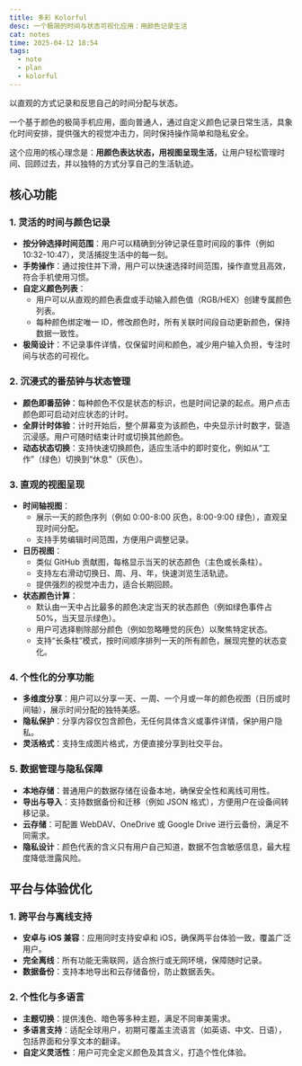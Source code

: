```yaml
---
title: 多彩 Kolorful
desc: 一个极简的时间与状态可视化应用：用颜色记录生活
cat: notes
time: 2025-04-12 18:54
tags:
  - note
  - plan
  - kolorful
---
```


以直观的方式记录和反思自己的时间分配与状态。

一个基于颜色的极简手机应用，面向普通人，通过自定义颜色记录日常生活，具象化时间安排，提供强大的视觉冲击力，同时保持操作简单和隐私安全。

这个应用的核心理念是：**用颜色表达状态，用视图呈现生活**，让用户轻松管理时间、回顾过去，并以独特的方式分享自己的生活轨迹。

## 核心功能

### 1. 灵活的时间与颜色记录

- **按分钟选择时间范围**：用户可以精确到分钟记录任意时间段的事件（例如 10:32-10:47），灵活捕捉生活中的每一刻。
- **手势操作**：通过按住并下滑，用户可以快速选择时间范围，操作直觉且高效，符合手机使用习惯。
- **自定义颜色列表**：
  - 用户可以从直观的颜色表盘或手动输入颜色值（RGB/HEX）创建专属颜色列表。
  - 每种颜色绑定唯一 ID，修改颜色时，所有关联时间段自动更新颜色，保持数据一致性。
- **极简设计**：不记录事件详情，仅保留时间和颜色，减少用户输入负担，专注时间与状态的可视化。

### 2. 沉浸式的番茄钟与状态管理

- **颜色即番茄钟**：每种颜色不仅是状态的标识，也是时间记录的起点。用户点击颜色即可启动对应状态的计时。
- **全屏计时体验**：计时开始后，整个屏幕变为该颜色，中央显示计时数字，营造沉浸感。用户可随时结束计时或切换其他颜色。
- **动态状态切换**：支持快速切换颜色，适应生活中的即时变化，例如从“工作”（绿色）切换到“休息”（灰色）。

### 3. 直观的视图呈现

- **时间轴视图**：
  - 展示一天的颜色序列（例如 0:00-8:00 灰色，8:00-9:00 绿色），直观呈现时间分配。
  - 支持手势编辑时间范围，方便用户调整记录。
- **日历视图**：
  - 类似 GitHub 贡献图，每格显示当天的状态颜色（主色或长条柱）。
  - 支持左右滑动切换日、周、月、年，快速浏览生活轨迹。
  - 提供强烈的视觉冲击力，适合长期回顾。
- **状态颜色计算**：
  - 默认由一天中占比最多的颜色决定当天的状态颜色（例如绿色事件占 50%，当天显示绿色）。
  - 用户可选择剔除部分颜色（例如忽略睡觉的灰色）以聚焦特定状态。
  - 支持“长条柱”模式，按时间顺序排列一天的所有颜色，展现完整的状态变化。

### 4. 个性化的分享功能

- **多维度分享**：用户可以分享一天、一周、一个月或一年的颜色视图（日历或时间轴），展示时间分配的独特美感。
- **隐私保护**：分享内容仅包含颜色，无任何具体含义或事件详情，保护用户隐私。
- **灵活格式**：支持生成图片格式，方便直接分享到社交平台。

### 5. 数据管理与隐私保障

- **本地存储**：普通用户的数据存储在设备本地，确保安全性和离线可用性。
- **导出与导入**：支持数据备份和迁移（例如 JSON 格式），方便用户在设备间转移记录。
- **云存储**：可配置 WebDAV、OneDrive 或 Google Drive 进行云备份，满足不同需求。
- **隐私设计**：颜色代表的含义只有用户自己知道，数据不包含敏感信息，最大程度降低泄露风险。

## 平台与体验优化

### 1. 跨平台与离线支持

- **安卓与 iOS 兼容**：应用同时支持安卓和 iOS，确保两平台体验一致，覆盖广泛用户。
- **完全离线**：所有功能无需联网，适合旅行或无网环境，保障随时记录。
- **数据备份**：支持本地导出和云存储备份，防止数据丢失。

### 2. 个性化与多语言

- **主题切换**：提供浅色、暗色等多种主题，满足不同审美需求。
- **多语言支持**：适配全球用户，初期可覆盖主流语言（如英语、中文、日语），包括界面和分享文本的翻译。
- **自定义灵活性**：用户可完全定义颜色及其含义，打造个性化体验。
